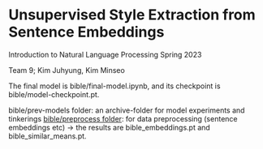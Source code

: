 # Unsupervised Style Extraction from Sentence Embeddings
Introduction to Natural Language Processing Spring 2023

Team 9; Kim Juhyung, Kim Minseo

The final model is bible/final-model.ipynb, and its checkpoint is bible/model-checkpoint.pt.

bible/prev-models folder: an archive-folder for model experiments and tinkerings
[bible/preprocess folder](https://github.com/etharthinas/styledetection/tree/ab4be56748cdd094493b26c36d9e3ef5a7198e09/bible/preprocess): for data preprocessing (sentence embeddings etc) -> the results are bible_embeddings.pt and bible_similar_means.pt.

